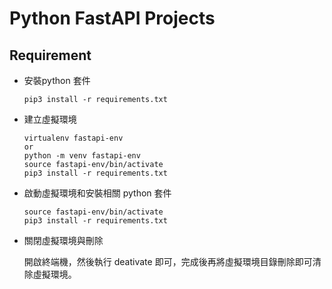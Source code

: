 # Python FastAPI Projects

## Requirement

- 安裝python 套件

  ```shell
  pip3 install -r requirements.txt
  ```

- 建立虛擬環境

  ```shell
  virtualenv fastapi-env
  or
  python -m venv fastapi-env
  source fastapi-env/bin/activate
  pip3 install -r requirements.txt
  ```

- 啟動虛擬環境和安裝相關 python 套件

  ```shell
  source fastapi-env/bin/activate
  pip3 install -r requirements.txt
  ```

- 關閉虛擬環境與刪除

  開啟終端機，然後執行 deativate 即可，完成後再將虛擬環境目錄刪除即可清除虛擬環境。
